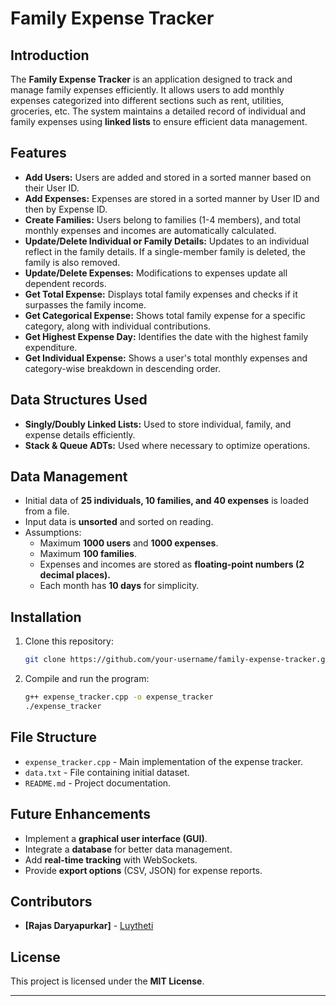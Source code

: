 # Family Expense Tracker

## Introduction
The **Family Expense Tracker** is an application designed to track and manage family expenses efficiently. It allows users to add monthly expenses categorized into different sections such as rent, utilities, groceries, etc. The system maintains a detailed record of individual and family expenses using **linked lists** to ensure efficient data management.

## Features
- **Add Users:** Users are added and stored in a sorted manner based on their User ID.
- **Add Expenses:** Expenses are stored in a sorted manner by User ID and then by Expense ID.
- **Create Families:** Users belong to families (1-4 members), and total monthly expenses and incomes are automatically calculated.
- **Update/Delete Individual or Family Details:** Updates to an individual reflect in the family details. If a single-member family is deleted, the family is also removed.
- **Update/Delete Expenses:** Modifications to expenses update all dependent records.
- **Get Total Expense:** Displays total family expenses and checks if it surpasses the family income.
- **Get Categorical Expense:** Shows total family expense for a specific category, along with individual contributions.
- **Get Highest Expense Day:** Identifies the date with the highest family expenditure.
- **Get Individual Expense:** Shows a user's total monthly expenses and category-wise breakdown in descending order.

## Data Structures Used
- **Singly/Doubly Linked Lists:** Used to store individual, family, and expense details efficiently.
- **Stack & Queue ADTs:** Used where necessary to optimize operations.

## Data Management
- Initial data of **25 individuals, 10 families, and 40 expenses** is loaded from a file.
- Input data is **unsorted** and sorted on reading.
- Assumptions:
  - Maximum **1000 users** and **1000 expenses**.
  - Maximum **100 families**.
  - Expenses and incomes are stored as **floating-point numbers (2 decimal places).**
  - Each month has **10 days** for simplicity.

## Installation
1. Clone this repository:
   ```sh
   git clone https://github.com/your-username/family-expense-tracker.git
   ```
2. Compile and run the program:
   ```sh
   g++ expense_tracker.cpp -o expense_tracker
   ./expense_tracker
   ```

## File Structure
- `expense_tracker.cpp` - Main implementation of the expense tracker.
- `data.txt` - File containing initial dataset.
- `README.md` - Project documentation.

## Future Enhancements
- Implement a **graphical user interface (GUI)**.
- Integrate a **database** for better data management.
- Add **real-time tracking** with WebSockets.
- Provide **export options** (CSV, JSON) for expense reports.

## Contributors
- **[Rajas Daryapurkar]** - [Luytheti](https://github.com/Luytheti)

## License
This project is licensed under the **MIT License**.

---

